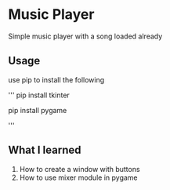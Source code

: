 # Music Player
Simple music player with a song loaded already

## Usage
use pip to install the following

'''
pip install tkinter

pip install pygame

'''

## What I learned
1. How to create a window with buttons
2. How to use mixer module in pygame
